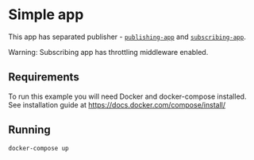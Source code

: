 # Simple app

This app has separated publisher - [`publishing-app`](publishing-app/) and [`subscribing-app`](subscribing-app/).

Warning: Subscribing app has throttling middleware enabled.

## Requirements

To run this example you will need Docker and docker-compose installed. See installation guide at https://docs.docker.com/compose/install/

## Running

```bash
docker-compose up
```

